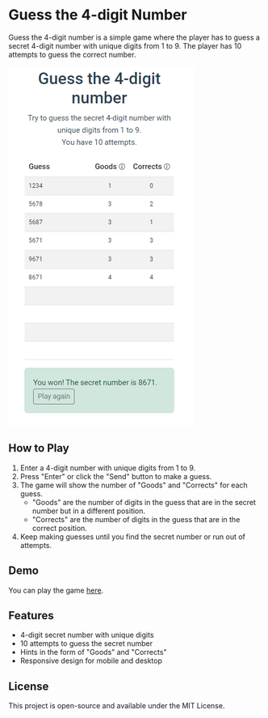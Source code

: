 # Guess the 4-digit Number

Guess the 4-digit number is a simple game where the player has to guess a secret 4-digit number with unique digits from 1 to 9. The player has 10 attempts to guess the correct number.

![Screenshot](screenshot.png)

## How to Play

1. Enter a 4-digit number with unique digits from 1 to 9.
2. Press "Enter" or click the "Send" button to make a guess.
3. The game will show the number of "Goods" and "Corrects" for each guess.
   - "Goods" are the number of digits in the guess that are in the secret number but in a different position.
   - "Corrects" are the number of digits in the guess that are in the correct position.
4. Keep making guesses until you find the secret number or run out of attempts.

## Demo

You can play the game [here](https://guess-the-4-digit.web.app/).

## Features

- 4-digit secret number with unique digits
- 10 attempts to guess the secret number
- Hints in the form of "Goods" and "Corrects"
- Responsive design for mobile and desktop

## License

This project is open-source and available under the MIT License.